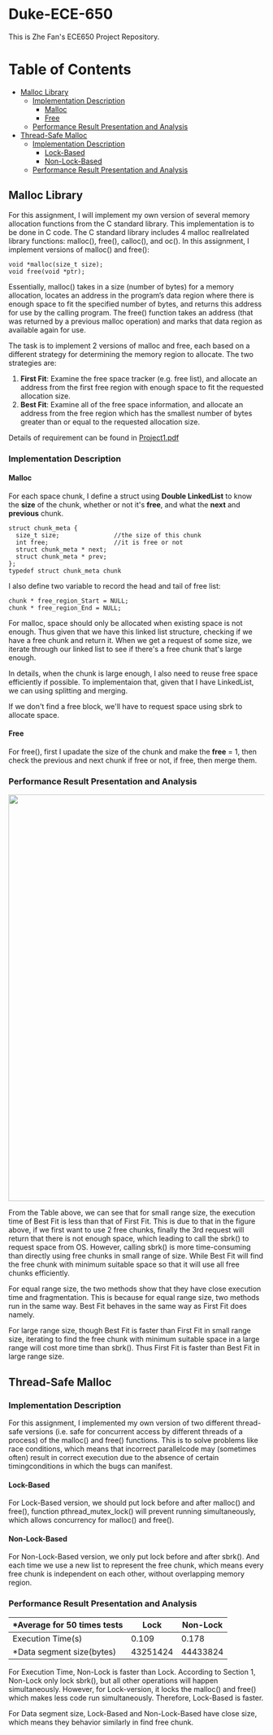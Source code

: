 # Duke-ECE-650

This is Zhe Fan's ECE650 Project Repository.

# Table of Contents

- [Malloc Library](#Malloc-Library)
  - [Implementation Description](#Implementation-Description)
    - [Malloc](#Malloc)
    - [Free](#Free)
  - [Performance Result Presentation and Analysis](#Performance-Result-Presentation-and-Analysis)
- [Thread-Safe Malloc](#Thread-Safe-Malloc)
  - [Implementation Description](#Implementation-Description-1)
    - [Lock-Based](#Lock-Based)
    - [Non-Lock-Based](#Non-Lock-Based)
  - [Performance Result Presentation and Analysis](#Performance-Result-Presentation-and-Analysis-1)
## Malloc Library

For this assignment, I will implement my own version of several memory allocation functions from the C standard library. This implementation is to be done in C code. The C standard library includes 4 malloc reallrelated library functions: malloc(), free(), calloc(), and oc(). In this assignment, I implement versions of malloc() and free(): 
```
void *malloc(size_t size); 
void free(void *ptr); 
```
Essentially, malloc() takes in a size (number of bytes) for a memory allocation, locates an address in the program’s data region where there is enough space to fit the specified number of bytes, and returns this address for use by the calling program. 
The free() function takes an address (that was returned by a previous malloc operation) and marks that data region as available again for use.

The task is to implement 2 versions of malloc and free, each based on a different strategy for
determining the memory region to allocate. The two strategies are:
1. **First Fit**: Examine the free space tracker (e.g. free list), and allocate an address from
the first free region with enough space to fit the requested allocation size.
2. **Best Fit**: Examine all of the free space information, and allocate an address from the
free region which has the smallest number of bytes greater than or equal to the
requested allocation size.

Details of requirement can be found in [Project1.pdf](Project_1_Malloc_Library/Project1.pdf)

### Implementation Description

#### Malloc

  For each space chunk, I define a struct using **Double LinkedList** to know the **size** of the chunk, whether or not it's **free**, and what the **next** and **previous** chunk.
  
```
struct chunk_meta {
  size_t size;               //the size of this chunk
  int free;                  //it is free or not
  struct chunk_meta * next;
  struct chunk_meta * prev;
};
typedef struct chunk_meta chunk
```
  
  I also define two variable to record the head and tail of free list:
  
```
chunk * free_region_Start = NULL;
chunk * free_region_End = NULL;
```
  
  For malloc, space should only be allocated when existing space is not enough. Thus given that we have this linked list structure, checking if we have a free chunk and return it. When we get a request of some size, we iterate through our linked list to see if there's a free chunk that's large enough.

 In details, when the chunk is large enough, I also need to reuse free space efficiently if possible. To implementaion that, given that I have LinkedList, we can using splitting and merging.
 
If we don't find a free block, we'll have to request space using sbrk to allocate space.

#### Free

For free(), first I upadate the size of the chunk and make the **free** = 1, then check the previous and next chunk if free or not, if free, then merge them.

### Performance Result Presentation and Analysis

<img src="https://user-images.githubusercontent.com/73271231/214691154-acdcb645-d944-4cda-a1bd-86cf6ab95125.png" width="800"/>

From the Table above, we can see that for small range size, the execution time of Best Fit is less than that of First Fit. This is due to that in the figure above, if we first want to use 2 free chunks, finally the 3rd request will return that there is not enough space, which leading to call the sbrk() to request space from OS. However, calling sbrk() is more time-consuming than directly using free chunks in small range of size. While Best Fit will find the free chunk with minimum suitable space so that it will use all free chunks efficiently.

For equal range size, the two methods show that they have close execution time and fragmentation. This is because for equal range size, two methods run in the same way. Best Fit behaves in the same way as First Fit does namely.

For large range size, though Best Fit is faster than First Fit in small range size, iterating to find the free chunk with minimum suitable space in a large range will cost more time than sbrk(). Thus First Fit is faster than Best Fit in large range size.

## Thread-Safe Malloc

### Implementation Description

For this assignment, I implemented my own version of two different thread-safe versions (i.e. safe for concurrent access by different threads of a process) of the malloc() and free() functions. This is to solve problems like race conditions, which means that incorrect parallelcode may (sometimes often) result in correct execution due to the absence of certain timingconditions in which the bugs can manifest.

#### Lock-Based
For Lock-Based version, we should put lock before and after malloc() and free(), function pthread\_mutex\_lock() will prevent running simultaneously, which allows concurrency for malloc() and free().

#### Non-Lock-Based
For Non-Lock-Based version, we only put lock before and after sbrk(). And each time we use a new list to represent the free chunk, which means every free chunk is independent on each other, without overlapping memory region.

### Performance Result Presentation and Analysis

| *Average for 50 times tests|    Lock     | Non-Lock |
| --| ----------- | ----- |
| Execution Time(s) | 0.109     | 0.178  |
| *Data segment size(bytes)| 43251424 | 44433824 |


For Execution Time, Non-Lock is faster than Lock. According to Section 1, Non-Lock only lock sbrk(), but all other operations will happen simultaneously. However, for Lock-version, it locks the malloc() and free() which makes less code run simultaneously. Therefore, Lock-Based is faster.
	
For Data segment size, Lock-Based and Non-Lock-Based have close size, which means they behavior similarly in find free chunk.

